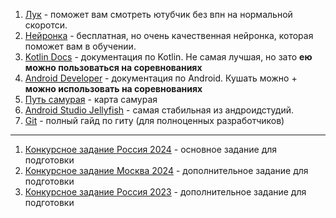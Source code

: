 1. [Лук](https://t.me/c/2350450422/4) - поможет вам смотреть ютубчик без впн на нормальной скоротси.
2. [Нейронка](https://t.me/c/2350450422/5) - бесплатная, но очень качественная нейронка, которая поможет вам в обучении.
3. [Kotlin Docs](https://kotlinlang.org/docs/home.html) - документация по Kotlin. Не самая лучшая, но зато **ею можно пользоваться на соревнованиях**
4. [Android Developer](https://developer.android.com/develop) - документация по Android. Кушать можно + **можно использовать на соревнованиях**
5. [Путь самурая](https://roadmap.sh/android) - карта самурая
6. [Android Studio Jellyfish](https://redirector.gvt1.com/edgedl/android/studio/install/2023.3.1.20/android-studio-2023.3.1.20-windows.exe) - самая стабильная из андроидстудий.
7. [Git](https://www.youtube.com/watch?v=W4hoc24K93E&list=PLDyvV36pndZFHXjXuwA_NywNrVQO0aQqb) - полный гайд по гиту (для полноценных разработчиков) 
----
1. [Конкурсное задание Россия 2024](https://t.me/c/2350450422/6) - основное задание для подготовки
2. [Конкурсное задание Москва 2024](https://t.me/c/2350450422/9) - дополнительное задание для подготовки
3. [Конкурсное задание Россия 2023](https://t.me/c/2350450422/12) - дополнительное задание для подготовки
